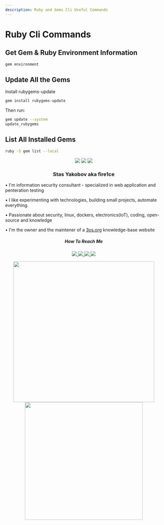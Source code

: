 ```yaml
---
description: Ruby and Gems Cli Useful Commands
---
```



# Ruby Cli Commands

## Get Gem & Ruby Environment Information

```bash
gem environment
```

## Update All the Gems

Install rubygems-update

```bash
gem install rubygems-update
```

Then run:

```bash
gem update --system
update_rubygems
```

## List All Installed Gems

```bash
ruby -S gem list --local
```

<head>
    <meta name="description" content="Stas Yakobov's portfolio, fire1ce portfolio">
    <meta name="keywords" content="Stas Yakobov, fire1ce, portfolio, github">
</head>

<p align="center">
    <a href="https://github.com/fire1ce/"><img src="https://gpvc.arturio.dev/fire1ce?v=3"/></a>
    <a href="https://github.com/fire1ce?tab=followers"><img src="https://img.shields.io/github/followers/fire1ce?color=%234CC61E&label=GitHub%20Followers%20%3A"/></a>
    <a href="https://github.com/fire1ce/"><img src="https://img.shields.io/badge/badges-awesome-green.svg"/></a>
</p>

<h3 align="center">
Stas Yakobov aka fire1ce
</h3>
<div style="margin: auto; max-width: 800px;" >
    <p> • I'm information security consultant - specialized in web application and penteration testing</p>
    <p> • I like experimenting with technologies, building small projects, automate everything.</p>
    <p> • Passionate about security, linux, dockers, electronics(IoT), coding, open-source and knowledge</p>
    <p> • I'm the owner and the maintener of a <a href='https://3os.org'>3os.org</a> knowledge-base website</p>
</div>

<h5 align="center">
How To Reach Me
</h5>
<p align="center">
    <a href="https://github.com/fire1ce">
        <img src="https://img.shields.io/badge/Github-100000?style=for-the-badge&logo=github&logoColor=white"/>
    </a>
    <a href="https://www.linkedin.com/in/stas-yakobov/">
        <img src="https://img.shields.io/badge/Linkedin-0077B5?style=for-the-badge&logo=linkedin&logoColor=white"/>
    </a>
        <a href="https://twitter.com/fire1ce">
        <img src="https://img.shields.io/badge/Twitter-1DA1F2?style=for-the-badge&logo=twitter&logoColor=white"/>
    </a>
    <a href="https://www.reddit.com/user/fire1ce">
        <img src="https://img.shields.io/badge/Reddit-FF4500?style=for-the-badge&logo=reddit&logoColor=white"/>
    </a>
</p>
<p align="center">
    <img width="452" src="https://github-readme-stats.vercel.app/api?username=fire1ce&count_private=true" />
    <img width="378" src="https://github-readme-stats.vercel.app/api/top-langs?username=fire1ce&show_icons=true&locale=en&layout=compact" />
</p>